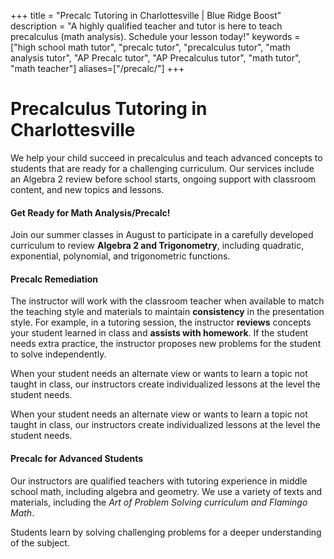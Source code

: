 +++
title = "Precalc Tutoring in Charlottesville | Blue Ridge Boost"
description = "A highly qualified teacher and tutor is here to teach precalculus (math analysis). Schedule your lesson today!"
keywords = ["high school math tutor", "precalc tutor", "precalculus tutor", "math analysis tutor", "AP Precalc tutor", "AP Precalculus tutor", "math tutor", "math teacher"]
aliases=["/precalc/"]
+++


# Precalculus Tutoring in Charlottesville

We help your child succeed in precalculus and teach advanced concepts to students that are ready for a challenging curriculum. Our services include an Algebra 2 review before school starts, ongoing support with classroom content, and new topics and lessons.


<div class="container">

<div class="row">

<div class="col-sm-8 left">

#### Get Ready for Math Analysis/Precalc! 

Join our summer classes in August to participate in a carefully developed curriculum to review **Algebra 2 and Trigonometry**, including quadratic, exponential, polynomial, and trigonometric functions.

#### Precalc Remediation

The instructor will work with the classroom teacher when available to match the teaching style and materials to maintain **consistency** in the presentation style. For example, in a tutoring session, the instructor **reviews** concepts your student learned in class and **assists with homework**. If the student needs extra practice, the instructor proposes new problems for the student to solve independently.

When your student needs an alternate view or wants to learn a topic not taught in class, our instructors create individualized lessons at the level the student needs.


When your student needs an alternate view or wants to learn a topic not taught in class, our instructors create individualized lessons at the level the student needs.

#### Precalc for Advanced Students

Our instructors are qualified teachers with tutoring experience in middle school math, including algebra and geometry. We use a variety of texts and materials, including the *Art of _Problem Solving_ curriculum and _Flamingo_ Math*.

Students learn by solving challenging problems for a deeper understanding of the subject. 

</div>

<div class="col-sm-4">
<!-- 
<center>
<a href="https://allthingsalgebra.com/"><img alt="All Things Algebra" src="/images/LogoATA.png" width="55%" style="padding:20px;"></a><br>
<a href="https://artofproblemsolving.com/store/book/intro-algebra"><img alt="Algebra" src="/images/intro-algebra.gif" width="45%" style="padding:20px;"></a> <br>
<a href="https://bigideaslearning.com/programs/middle-school-modeling-real-life"><img alt="Middle School Math" src="/images/bim.png" width="90%" style="padding:20px;"></a>
</center> -->
</div>

</div></div>
